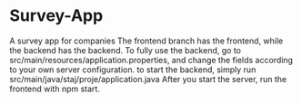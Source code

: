 # Survey-App
A survey app for companies
The frontend branch has the frontend, while the backend has the backend.
To fully use the backend, go to src/main/resources/application.properties, and change the fields according to your own server configuration.
to start the backend, simply run src/main/java/staj/proje/application.java
After you start the server, run the frontend with npm start.
